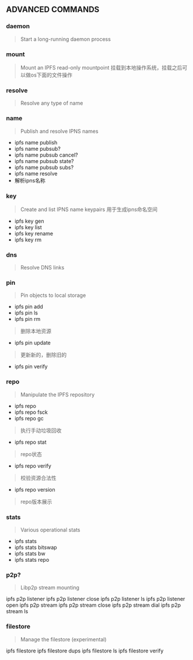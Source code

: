 ## ADVANCED COMMANDS

### daemon        
> Start a long-running daemon process

### mount         
> Mount an IPFS read-only mountpoint
>挂载到本地操作系统，挂载之后可以做os下面的文件操作

### resolve       
> Resolve any type of name

### name          
>Publish and resolve IPNS names

- ipfs name publish
- ipfs name pubsub?
- ipfs name pubsub cancel?
- ipfs name pubsub state?
- ipfs name pubsub subs?
- ipfs name resolve
- 解析ipns名称

### key           
> Create and list IPNS name keypairs
> 用于生成ipns命名空间

- ipfs key gen
- ipfs key list
- ipfs key rename
- ipfs key rm

### dns           
> Resolve DNS links


### pin           
>Pin objects to local storage

- ipfs pin add
- ipfs pin ls
- ipfs pin rm
> 删除本地资源

- ipfs pin update 
> 更新新的，删除旧的

- ipfs pin verify

### repo          
> Manipulate the IPFS repository

- ipfs repo
- ipfs repo fsck
- ipfs repo gc
>执行手动垃圾回收

- ipfs repo stat  
>repo状态

- ipfs repo verify  
>校验资源合法性

- ipfs repo version 
>repo版本展示

### stats         
> Various operational stats

- ipfs stats
- ipfs stats bitswap
- ipfs stats bw
- ipfs stats repo

### p2p? 
> Libp2p stream mounting

ipfs p2p listener
ipfs p2p listener close
ipfs p2p listener ls
ipfs p2p listener open
ipfs p2p stream
ipfs p2p stream close
ipfs p2p stream dial
ipfs p2p stream ls

### filestore     
> Manage the filestore (experimental)

ipfs filestore
ipfs filestore dups
ipfs filestore ls
ipfs filestore verify
